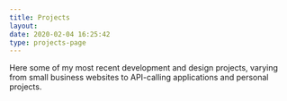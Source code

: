 ```yaml
---
title: Projects
layout: 
date: 2020-02-04 16:25:42
type: projects-page
---
```

Here some of my most recent development and design projects, varying from small business websites to API-calling applications and personal projects.